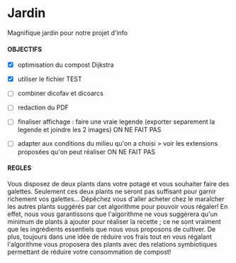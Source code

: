 # Jardin
Magnifique jardin pour notre projet d'info

#### OBJECTIFS
- [X] optimisation du compost Dijkstra

- [X] utiliser le fichier TEST

- [ ] combiner dicofav et dicoarcs

- [ ] redaction du PDF

- [ ] finaliser affichage : faire une vraie legende (exporter separement la legende et joindre les 2 images) ON NE FAIT PAS 

- [ ] adapter aux conditions du milieu qu'on a choisi > voir les extensions proposées qu'on peut réaliser ON NE FAIT PAS 


#### REGLES

Vous disposez de deux plants dans votre potagé et vous souhaiter faire des galettes. Seulement ces deux plants ne seront pas suffisant pour garnir richement vos galettes...
Dépêchez vous d'aller acheter chez le maraîcher les autres plants suggérés par cet algorithme pour pouvoir vous régaler! 
En effet, nous vous garantissons que l'algorithme ne vous suggèrera qu'un minimum de plants à ajouter pour réaliser la recette ; ce ne sont vraiment que les ingrédients essentiels que nous vous proposons de cultiver. De plus, toujours dans une idée de réduire vos frais tout en vous régalant l'algorithme vous proposera des plants avec des relations symbiotiques permettant de réduire votre consommation de compost!
